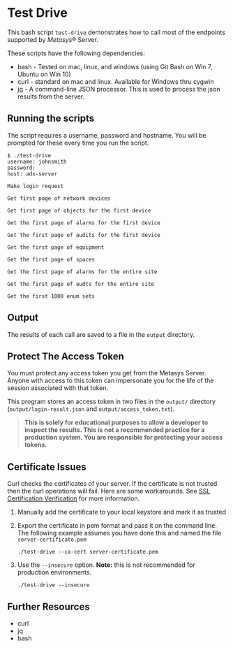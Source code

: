 # Test Drive

This bash script `test-drive` demonstrates how to call most of the endpoints supported by *Metasys*® Server.

These scripts have the following dependencies:

* bash - Tested on mac, linux, and windows (using Git Bash on Win 7, Ubuntu on Win 10)
* curl - standard on mac and linux. Available for Windows thru cygwin
* [jq](https://stedolan.github.io/jq/download/) - A command-line JSON processor.
  This is used to process the json results from the server.

## Running the scripts

The script requires a username, password and hostname.
You will be prompted for these every time you run the script.

```shell
$ ./test-drive
username: johnsmith
password:
host: adx-server

Make login request

Get first page of network devices

Get first page of objects for the first device

Get the first page of alarms for the first device

Get the first page of audits for the first device

Get the first page of equipment

Get the first page of spaces

Get the first page of alarms for the entire site

Get the first page of audts for the entire site

Get the first 1000 enum sets
```

## Output

The results of each call are saved to a file in the `output` directory.

## Protect The Access Token

You must protect any access token you get from the Metasys Server. Anyone with access to this token
can impersonate you for the life of the session associated with that token.

This program stores an access token in two files in the `output/` directory (`output/login-result.json` and `output/access_token.txt`).

> **This is solely for
educational purposes to allow a developer to inspect the results. This is not a recommended practice for a production system. You are responsible for protecting your access tokens.**

## Certificate Issues

Curl checks the certificates of your server. If the certificate is not trusted then the curl operations will fail. Here are some workarounds. See [SSL Certification Verification](https://curl.haxx.se/docs/sslcerts.html) for more information.

1. Manually add the certificate to your local keystore and mark it as trusted
2. Export the certificate in pem format and pass it on the command line. The following example assumes you have done this and named the file `server-certificate.pem`

    ```shell
    ./test-drive --ca-cert server-certificate.pem
    ```
3. Use the `--insecure` option. **Note:** this is not recommended for production environments.

    ```shell
    ./test-drive --insecure
    ```
    
## Further Resources

* curl
* jq
* bash
